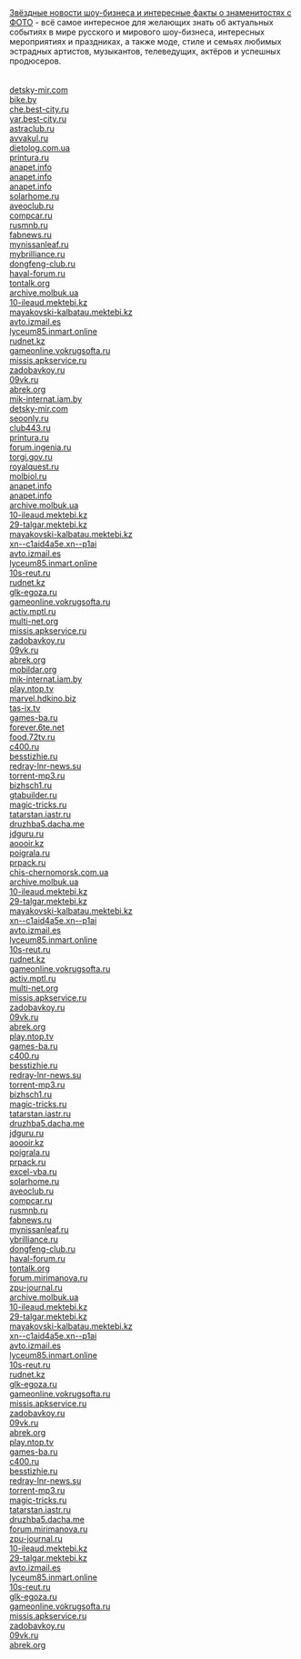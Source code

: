 <html lang="ru">
  <header>
    <meta charset="utf-8">
  </header>
  <body>
    <div class="content">
<br><br>
      <a href="http://www.newstheme.ru/?page_id=12208" title="Звёздные новости шоу-бизнеса и интересные факты о знаменитостях с ФОТО">Звёздные новости шоу-бизнеса и интересные факты о знаменитостях с ФОТО</a> - всё самое интересное для желающих знать об актуальных событиях в мире русского и мирового шоу-бизнеса, интересных мероприятиях и праздниках, а также моде, стиле и семьях любимых эстрадных артистов, музыкантов, телеведущих, актёров и успешных продюсеров.
<br><br><br>
<a href="http://detsky-mir.com/blog/36232/dostoinstva_klimaticheskoj_tehniki">detsky-mir.com</a><br>
<a href="http://bike.by/forum/viewtopic.php?f=77&t=10306&p=15162#p15162">bike.by</a><br>
<a href="http://che.best-city.ru/forum/thread43196/#reply68111">che.best-city.ru</a><br>
<a href="http://yar.best-city.ru/forum/thread57260/#reply60702">yar.best-city.ru</a><br>
<a href="http://astraclub.ru/members/202824-stasika">astraclub.ru</a><br>
<a href="http://avvakul.ru/forum/memberlist.php?mode=viewprofile&u=8838">avvakul.ru</a><br>
<a href="http://dietolog.com.ua/forum/viewtopic.php?p=396860#396860">dietolog.com.ua</a><br>
<a href="http://printura.ru/clients/13001/">printura.ru</a><br>
<a href="http://anapet.info/catalog//link/188540">anapet.info</a><br>
<a href="http://anapet.info/catalog//link/188541">anapet.info</a><br>
<a href="http://anapet.info/catalog//link/188542">anapet.info</a><br>
<a href="http://solarhome.ru/forum/index.php?action=profile;u=9637">solarhome.ru</a><br>
<a href="http://aveoclub.ru/forum/index.php?showuser=250046">aveoclub.ru</a><br>
<a href="http://compcar.ru/forum/member.php?u=88555">compcar.ru</a><br>
<a href="http://rusmnb.ru/index.php?action=profile;u=54018">rusmnb.ru</a><br>
<a href="http://fabnews.ru/forum/member.php?u=3975">fabnews.ru</a><br>
<a href="http://mynissanleaf.ru/profile.php?section=about&id=8549">mynissanleaf.ru</a><br>
<a href="http://mybrilliance.ru/profile.php?section=about&id=3524">mybrilliance.ru</a><br>
<a href="http://dongfeng-club.ru/profile.php?section=about&id=4393">dongfeng-club.ru</a><br>
<a href="http://haval-forum.ru/profile.php?section=about&id=3373">haval-forum.ru</a><br>
<a href="http://tontalk.org/members/1390/">tontalk.org</a><br>
<a href="http://archive.molbuk.ua/user/KatyST/">archive.molbuk.ua</a><br>
<a href="http://10-ileaud.mektebi.kz/user/KatyST/">10-ileaud.mektebi.kz</a><br>
<a href="http://mayakovski-kalbatau.mektebi.kz/user/KatyST/">mayakovski-kalbatau.mektebi.kz</a><br>
<a href="http://avto.izmail.es/user/KatyST/">avto.izmail.es</a><br>
<a href="http://lyceum85.inmart.online/user/KatyST/">lyceum85.inmart.online</a><br>
<a href="http://rudnet.kz/index.php?subaction=userinfo&user=KatyST">rudnet.kz</a><br>
<a href="http://gameonline.vokrugsofta.ru/user/KatyST/">gameonline.vokrugsofta.ru</a><br>
<a href="http://missis.apkservice.ru/index.php?subaction=userinfo&user=KatyST">missis.apkservice.ru</a><br>
<a href="http://zadobavkoy.ru/user/KatyST/">zadobavkoy.ru</a><br>
<a href="http://09vk.ru/user/KatyST/">09vk.ru</a><br>
<a href="http://abrek.org/user/KatyST/">abrek.org</a><br>
<a href="http://mik-internat.iam.by/user/KatyST/">mik-internat.iam.by</a><br>
<a href="http://detsky-mir.com/blog/36236/ot_chego_zavisjat_ceny_na_kondicionery">detsky-mir.com</a><br>
<a href="http://seoonly.ru/hosting/luchshij-xosting-vps-serveri/">seoonly.ru</a><br>
<a href="http://club443.ru/index.php?showuser=118469">club443.ru</a><br>
<a href="http://printura.ru/clients/13001/">printura.ru</a><br>
<a href="http://forum.ingenia.ru/profile.php?id=44291">forum.ingenia.ru</a><br>
<a href="http://torgi.gov.ru/forum/user/profile/1534068.page">torgi.gov.ru</a><br>
<a href="http://royalquest.ru/forum/index.php?showuser=3581520">royalquest.ru</a><br>
<a href="http://molbiol.ru/forums/index.php?showuser=1197246">molbiol.ru</a><br>
<a href="http://anapet.info/catalog//link/188538">anapet.info</a><br>
<a href="http://anapet.info/catalog//link/188539">anapet.info</a><br>
<a href="http://archive.molbuk.ua/user/KatyST/">archive.molbuk.ua</a><br>
<a href="http://10-ileaud.mektebi.kz/user/KatyST/">10-ileaud.mektebi.kz</a><br>
<a href="http://29-talgar.mektebi.kz/user/KatyST/">29-talgar.mektebi.kz</a><br>
<a href="http://mayakovski-kalbatau.mektebi.kz/user/KatyST/">mayakovski-kalbatau.mektebi.kz</a><br>
<a href="http://xn--c1aid4a5e.xn--p1ai/user/KatyST/">xn--c1aid4a5e.xn--p1ai</a><br>
<a href="http://avto.izmail.es/user/KatyST/">avto.izmail.es</a><br>
<a href="http://lyceum85.inmart.online/user/KatyST/">lyceum85.inmart.online</a><br>
<a href="http://10s-reut.ru/user/KatyST/">10s-reut.ru</a><br>
<a href="http://rudnet.kz/index.php?subaction=userinfo&user=KatyST">rudnet.kz</a><br>
<a href="http://glk-egoza.ru/user/KatyST/">glk-egoza.ru</a><br>
<a href="http://gameonline.vokrugsofta.ru/user/KatyST/">gameonline.vokrugsofta.ru</a><br>
<a href="http://activ.mptl.ru/user/KatyST/">activ.mptl.ru</a><br>
<a href="http://multi-net.org/index.php?subaction=userinfo&user=KatyST">multi-net.org</a><br>
<a href="http://missis.apkservice.ru/index.php?subaction=userinfo&user=KatyST">missis.apkservice.ru</a><br>
<a href="http://zadobavkoy.ru/user/KatyST/">zadobavkoy.ru</a><br>
<a href="http://09vk.ru/user/KatyST/">09vk.ru</a><br>
<a href="http://abrek.org/user/KatyST/">abrek.org</a><br>
<a href="http://mobildar.org/user/KatyST/">mobildar.org</a><br>
<a href="http://mik-internat.iam.by/user/KatyST/">mik-internat.iam.by</a><br>
<a href="http://play.ntop.tv/user/KondizionerM/">play.ntop.tv</a><br>
<a href="http://marvel.hdkino.biz/user/KondizionerM/">marvel.hdkino.biz</a><br>
<a href="http://tas-ix.tv/user/KondizionerM/">tas-ix.tv</a><br>
<a href="http://games-ba.ru/user/KondizionerM/">games-ba.ru</a><br>
<a href="http://forever.6te.net/user/KondizionerM/">forever.6te.net</a><br>
<a href="http://food.72tv.ru/user/KondizionerM/">food.72tv.ru</a><br>
<a href="http://c400.ru/index.php?subaction=userinfo&user=KondizionerM">c400.ru</a><br>
<a href="http://besstizhie.ru/user/KondizionerM/">besstizhie.ru</a><br>
<a href="http://redray-lnr-news.su/user/KondizionerM/">redray-lnr-news.su</a><br>
<a href="http://torrent-mp3.ru/user/KondizionerM/">torrent-mp3.ru</a><br>
<a href="http://bizhsch1.ru/user/KondizionerM/">bizhsch1.ru</a><br>
<a href="http://gtabuilder.ru/user/KondizionerM/">gtabuilder.ru</a><br>
<a href="http://magic-tricks.ru/user/KondizionerM/">magic-tricks.ru</a><br>
<a href="http://tatarstan.iastr.ru/user/KondizionerM/">tatarstan.iastr.ru</a><br>
<a href="http://druzhba5.dacha.me/user/KondizionerM/">druzhba5.dacha.me</a><br>
<a href="http://jdguru.ru/user/KondizionerM/">jdguru.ru</a><br>
<a href="http://aoooir.kz/user/KondizionerM/">aoooir.kz</a><br>
<a href="http://poigrala.ru/user/KondizionerM/">poigrala.ru</a><br>
<a href="http://prpack.ru/user/KondizionerM/">prpack.ru</a><br>
<a href="http://chis-chernomorsk.com.ua/user/KondizionerM/">chis-chernomorsk.com.ua</a><br>
<a href="http://archive.molbuk.ua/user/BrestBest/">archive.molbuk.ua</a><br>
<a href="http://10-ileaud.mektebi.kz/user/BrestBest/">10-ileaud.mektebi.kz</a><br>
<a href="http://29-talgar.mektebi.kz/user/BrestBest/">29-talgar.mektebi.kz</a><br>
<a href="http://mayakovski-kalbatau.mektebi.kz/user/BrestBest/">mayakovski-kalbatau.mektebi.kz</a><br>
<a href="http://xn--c1aid4a5e.xn--p1ai/user/BrestBest/">xn--c1aid4a5e.xn--p1ai</a><br>
<a href="http://avto.izmail.es/user/BrestBest/">avto.izmail.es</a><br>
<a href="http://lyceum85.inmart.online/user/BrestBest/">lyceum85.inmart.online</a><br>
<a href="http://10s-reut.ru/user/BrestBest/">10s-reut.ru</a><br>
<a href="http://rudnet.kz/index.php?subaction=userinfo&user=BrestBest">rudnet.kz</a><br>
<a href="http://gameonline.vokrugsofta.ru/user/BrestBest/">gameonline.vokrugsofta.ru</a><br>
<a href="http://activ.mptl.ru/user/BrestBest/">activ.mptl.ru</a><br>
<a href="http://multi-net.org/index.php?subaction=userinfo&user=BrestBest">multi-net.org</a><br>
<a href="http://missis.apkservice.ru/index.php?subaction=userinfo&user=BrestBest">missis.apkservice.ru</a><br>
<a href="http://zadobavkoy.ru/user/BrestBest/">zadobavkoy.ru</a><br>
<a href="http://09vk.ru/user/BrestBest/">09vk.ru</a><br>
<a href="http://abrek.org/user/BrestBest/">abrek.org</a><br>
<a href="http://play.ntop.tv/user/BrestBest/">play.ntop.tv</a><br>
<a href="http://games-ba.ru/user/BrestBest/">games-ba.ru</a><br>
<a href="http://c400.ru/index.php?subaction=userinfo&user=BrestBest">c400.ru</a><br>
<a href="http://besstizhie.ru/user/BrestBest/">besstizhie.ru</a><br>
<a href="http://redray-lnr-news.su/user/BrestBest/">redray-lnr-news.su</a><br>
<a href="http://torrent-mp3.ru/user/BrestBest/">torrent-mp3.ru</a><br>
<a href="http://bizhsch1.ru/user/BrestBest/">bizhsch1.ru</a><br>
<a href="http://magic-tricks.ru/user/BrestBest/">magic-tricks.ru</a><br>
<a href="http://tatarstan.iastr.ru/user/BrestBest/">tatarstan.iastr.ru</a><br>
<a href="http://druzhba5.dacha.me/user/BrestBest/">druzhba5.dacha.me</a><br>
<a href="http://jdguru.ru/user/BrestBest/">jdguru.ru</a><br>
<a href="http://aoooir.kz/user/BrestBest/">aoooir.kz</a><br>
<a href="http://poigrala.ru/user/BrestBest/">poigrala.ru</a><br>
<a href="http://prpack.ru/user/BrestBest/">prpack.ru</a><br>
<a href="http://excel-vba.ru/forum/index.php?action=profile;u=15616">excel-vba.ru</a><br>
<a href="http://solarhome.ru/forum/index.php?action=profile;u=9637">solarhome.ru</a><br>
<a href="http://aveoclub.ru/forum/index.php?showuser=250046">aveoclub.ru</a><br>
<a href="http://compcar.ru/forum/member.php?u=88555">compcar.ru</a><br>
<a href="http://rusmnb.ru/index.php?action=profile;u=54018">rusmnb.ru</a><br>
<a href="http://fabnews.ru/forum/member.php?u=3975">fabnews.ru</a><br>
<a href="http://mynissanleaf.ru/profile.php?section=about&id=8549">mynissanleaf.ru</a><br>
<a href="http://mybrilliance.ru/profile.php?section=about&id=3524">ybrilliance.ru</a><br>
<a href="http://dongfeng-club.ru/profile.php?section=about&id=4393">dongfeng-club.ru</a><br>
<a href="http://haval-forum.ru/profile.php?section=about&id=3373">haval-forum.ru</a><br>
<a href="http://tontalk.org/members/1390/">tontalk.org</a><br>
<a href="http://forum.mirimanova.ru/index.php?showuser=186433">forum.mirimanova.ru</a><br>
<a href="http://zpu-journal.ru/forum/read.php?TID=81&MID=5800#message5800">zpu-journal.ru</a><br>
<a href="http://archive.molbuk.ua/user/KlimatGrodno/">archive.molbuk.ua</a><br>
<a href="http://10-ileaud.mektebi.kz/user/VitebskKlimat/">10-ileaud.mektebi.kz</a><br>
<a href="http://29-talgar.mektebi.kz/user/VitebskKlimat/">29-talgar.mektebi.kz</a><br>
<a href="http://mayakovski-kalbatau.mektebi.kz/user/KlimatGrodno/">mayakovski-kalbatau.mektebi.kz</a><br>
<a href="http://xn--c1aid4a5e.xn--p1ai/user/KlimatGrodno/">xn--c1aid4a5e.xn--p1ai</a><br>
<a href="http://avto.izmail.es/user/VitebskKlimat/">avto.izmail.es</a><br>
<a href="http://lyceum85.inmart.online/user/VitebskKlimat/">lyceum85.inmart.online</a><br>
<a href="http://10s-reut.ru/user/VitebskKlimat/">10s-reut.ru</a><br>
<a href="http://rudnet.kz/index.php?subaction=userinfo&user=KlimatGrodno">rudnet.kz</a><br>
<a href="http://glk-egoza.ru/user/VitebskKlimat/">glk-egoza.ru</a><br>
<a href="http://gameonline.vokrugsofta.ru/user/VitebskKlimat/">gameonline.vokrugsofta.ru</a><br>
<a href="http://missis.apkservice.ru/index.php?subaction=userinfo&user=VitebskKlimat">missis.apkservice.ru</a><br>
<a href="http://zadobavkoy.ru/user/VitebskKlimat/">zadobavkoy.ru</a><br>
<a href="http://09vk.ru/user/VitebskKlimat/">09vk.ru</a><br>
<a href="http://abrek.org/user/VitebskKlimat/">abrek.org</a><br>
<a href="http://play.ntop.tv/user/KlimatGrodno/">play.ntop.tv</a><br>
<a href="http://games-ba.ru/user/KlimatGrodno/">games-ba.ru</a><br>
<a href="http://c400.ru/index.php?subaction=userinfo&user=KlimatGrodno">c400.ru</a><br>
<a href="http://besstizhie.ru/user/KlimatGrodno/">besstizhie.ru</a><br>
<a href="http://redray-lnr-news.su/user/KlimatGrodno/">redray-lnr-news.su</a><br>
<a href="http://torrent-mp3.ru/user/KlimatGrodno/">torrent-mp3.ru</a><br>
<a href="http://magic-tricks.ru/user/KlimatGrodno/">magic-tricks.ru</a><br>
<a href="http://tatarstan.iastr.ru/user/KlimatGrodno/">tatarstan.iastr.ru</a><br>
<a href="http://druzhba5.dacha.me/user/KlimatGrodno/">druzhba5.dacha.me</a><br>
<a href="http://forum.mirimanova.ru/index.php?showuser=186433">forum.mirimanova.ru</a><br>
<a href="http://zpu-journal.ru/forum/read.php?TID=81&MID=5800#message5800">zpu-journal.ru</a><br>
<a href="http://10-ileaud.mektebi.kz/user/VitebskKlimat/">10-ileaud.mektebi.kz</a><br>
<a href="http://29-talgar.mektebi.kz/user/VitebskKlimat/">29-talgar.mektebi.kz</a><br>
<a href="http://avto.izmail.es/user/VitebskKlimat/">avto.izmail.es</a><br>
<a href="http://lyceum85.inmart.online/user/VitebskKlimat/">lyceum85.inmart.online</a><br>
<a href="http://10s-reut.ru/user/VitebskKlimat/">10s-reut.ru</a><br>
<a href="http://glk-egoza.ru/user/VitebskKlimat/">glk-egoza.ru</a><br>
<a href="http://gameonline.vokrugsofta.ru/user/VitebskKlimat/">gameonline.vokrugsofta.ru</a><br>
<a href="http://missis.apkservice.ru/index.php?subaction=userinfo&user=VitebskKlimat">missis.apkservice.ru</a><br>
<a href="http://zadobavkoy.ru/user/VitebskKlimat/">zadobavkoy.ru</a><br>
<a href="http://09vk.ru/user/VitebskKlimat/">09vk.ru</a><br>
<a href="http://abrek.org/user/VitebskKlimat/">abrek.org</a><br>
<br><br>
    </div>
    <footer></footer>
  </body>
</html>
